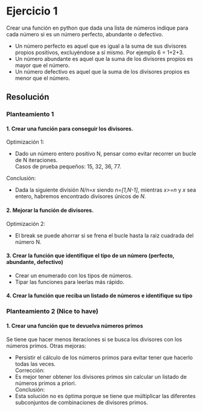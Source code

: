 # Ejercicio 1

Crear una función en python que dada una lista de números indique para cada número si es un número perfecto, abundante o defectivo.   
- Un número perfecto es aquel que es igual a la suma de sus divisores propios positivos, excluyéndose a sí mismo. Por ejemplo 6 = 1+2+3.   
- Un número abundante es aquel que la suma de los divisores propios es mayor que el número.   
- Un número defectivo es aquel que la suma de los divisores propios es menor que el número.

## Resolución

### Planteamiento 1

#### 1. Crear una función para conseguir los divisores.

Optimización 1:   
- Dado un número entero positivo N, pensar como evitar recorrer un bucle de N iteraciones.   
Casos de prueba pequeños: 15, 32, 36, 77.   

Conclusión:   
- Dada la siguiente división *N/n=x* siendo *n=[1,N-1]*, mientras *x>=n* y *x* sea entero, habremos encontrado divisores únicos de *N*.

#### 2. Mejorar la función de divisores.

Optimización 2:   
- El break se puede ahorrar si se frena el bucle hasta la raiz cuadrada del número N.

#### 3. Crear la función que identifique el tipo de un número (perfecto, abundante, defectivo)

- Crear un enumerado con los tipos de números.
- Tipar las funciones para leerlas más rápido.

#### 4. Crear la función que reciba un listado de números e identifique su tipo


### Planteamiento 2 (Nice to have)

#### 1. Crear una función que te devuelva números primos

Se tiene que hacer menos iteraciones si se busca los divisores con los números primos.
Otras mejoras:   
- Persistir el cálculo de los números primos para evitar tener que hacerlo todas las veces.   
Corrección:
- Es mejor tener obtener los divisores primos sin calcular un listado de números primos a priori.   
Conclusión:   
- Esta solución no es óptima porque se tiene que múltiplicar las diferentes subconjuntos de combinaciones de divisores primos.   
